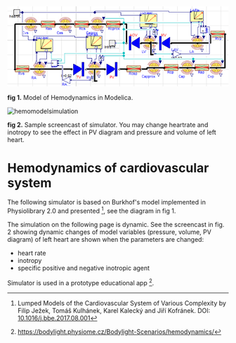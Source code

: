<div class="w3-row">
<div class="w3-half">



![ModelBurkhoffInModelica](ModelBurkhoffInModelica.png)

**fig 1.** Model of Hemodynamics in Modelica.

![hemomodelsimulation](hemomodelsimulation.gif)

**fig 2.** Sample screencast of simulator. You may change heartrate and inotropy to see the effect in PV diagram and pressure and volume of left heart.


</div>

<div class="w3-half w3-padding">

# Hemodynamics of cardiovascular system

The following simulator is based on Burkhof's model implemented in Physiolibrary 2.0 
and presented [^1], see the diagram in fig 1.

The simulation on the following page is dynamic. See the screencast in fig. 2 showing dynamic changes of model variables (pressure, volume, PV diagram) of left heart are shown when the parameters are changed:
  * heart rate
  * inotropy
  * specific positive and negative inotropic agent
  
Simulator is used in a prototype educational app [^2].  

[^1]: Lumped Models of the Cardiovascular System of Various Complexity by Filip Ježek, Tomáš Kulhánek, Karel Kalecký and Jiří Kofránek. DOI: [10.1016/j.bbe.2017.08.001](https://doi.org/10.1016/j.bbe.2017.08.001)
[^2]: https://bodylight.physiome.cz/Bodylight-Scenarios/hemodynamics/



</div>
</div>
